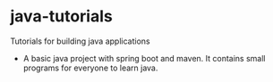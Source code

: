 # java-tutorials
Tutorials for building java applications

* A basic java project with spring boot and maven. It contains small programs for everyone to learn java. 

